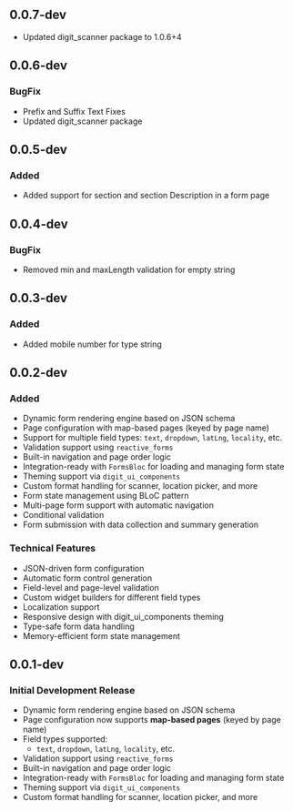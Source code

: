 ## 0.0.7-dev
- Updated digit_scanner package to 1.0.6+4

## 0.0.6-dev

### BugFix
- Prefix and Suffix Text Fixes
- Updated digit_scanner package

## 0.0.5-dev

### Added
- Added support for section and section Description in a form page

## 0.0.4-dev

### BugFix
- Removed min and maxLength validation for empty string

## 0.0.3-dev

### Added
- Added mobile number for type string


## 0.0.2-dev

### Added
- Dynamic form rendering engine based on JSON schema
- Page configuration with map-based pages (keyed by page name)
- Support for multiple field types: `text`, `dropdown`, `latLng`, `locality`, etc.
- Validation support using `reactive_forms`
- Built-in navigation and page order logic
- Integration-ready with `FormsBloc` for loading and managing form state
- Theming support via `digit_ui_components`
- Custom format handling for scanner, location picker, and more
- Form state management using BLoC pattern
- Multi-page form support with automatic navigation
- Conditional validation
- Form submission with data collection and summary generation

### Technical Features
- JSON-driven form configuration
- Automatic form control generation
- Field-level and page-level validation
- Custom widget builders for different field types
- Localization support
- Responsive design with digit_ui_components theming
- Type-safe form data handling
- Memory-efficient form state management

## 0.0.1-dev

### Initial Development Release
- Dynamic form rendering engine based on JSON schema
- Page configuration now supports **map-based pages** (keyed by page name)
- Field types supported:
    - `text`, `dropdown`, `latLng`, `locality`, etc.
- Validation support using `reactive_forms`
- Built-in navigation and page order logic
- Integration-ready with `FormsBloc` for loading and managing form state
- Theming support via `digit_ui_components`
- Custom format handling for scanner, location picker, and more
